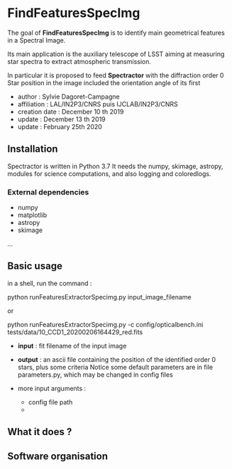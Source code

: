 # FindFeaturesSpecImg

The goal of **FindFeaturesSpecImg** is to identify main geometrical features in
a Spectral Image.

Its main application is the auxiliary telescope of LSST aiming at measuring star spectra
to extract atmospheric transmission.

In particular it is proposed to feed **Spectractor** with the diffraction order 0 Star position in the image included
the orientation angle of its first 

- author : Sylvie Dagoret-Campagne
- affiliation : LAL/IN2P3/CNRS puis IJCLAB/IN2P3/CNRS
- creation date : December 10 th 2019 
- update : December 13 th 2019 
- update : February 25th 2020



## Installation


Spectractor is written in Python 3.7 It needs the numpy, skimage, astropy, modules for science computations, and also logging and coloredlogs. 



### External dependencies

- numpy
- matplotlib
- astropy
- skimage

...

## Basic usage

in a shell, run the command :

python runFeaturesExtractorSpecimg.py input_image_filename

or

python runFeaturesExtractorSpecimg.py -c config/opticalbench.ini tests/data/10_CCD1_20200206164429_red.fits 


- **input**  : fit filename of the input image
- **output** : an ascii file containing the position of the identified order 0 stars, plus some criteria
 Notice some default parameters are in file parameters.py, which may be changed in config files
 
 - more input arguments :
 
   - config file path 
   - 
   
## What it does ?
   
## Software organisation


